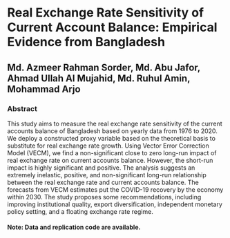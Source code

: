 # Real Exchange Rate Sensitivity of Current Account Balance: Empirical Evidence from Bangladesh
## Md. Azmeer Rahman Sorder, Md. Abu Jafor, Ahmad Ullah Al Mujahid, Md. Ruhul Amin, Mohammad Arjo

### Abstract 
This study aims to measure the real exchange rate sensitivity of the current accounts balance of Bangladesh based on yearly data from 1976 to 2020. We deploy a constructed proxy variable based on the theoretical basis to substitute for real exchange rate growth. Using Vector Error Correction Model (VECM), we find a non-significant close to zero long-run impact of real exchange rate on current accounts balance. However, the short-run impact is highly significant and positive. The analysis suggests an extremely inelastic, positive, and non-significant long-run relationship between the real exchange rate and current accounts balance. The forecasts from VECM estimates put the COVID-19 recovery by the economy within 2030. The study proposes some recommendations, including improving institutional quality, export diversification, independent monetary policy setting, and a floating exchange rate regime.

#### Note: Data and replication code are available. 
